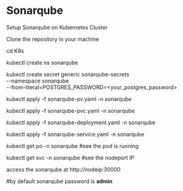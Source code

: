 # Sonarqube
Setup Sonarqube on Kubernetes Cluster

Clone the repository in your machine 

cd K8s

kubectl create ns sonarqube

kubectl create secret generic sonarqube-secrets \
  --namespace sonarqube \
  --from-literal=POSTGRES_PASSWORD=<your_postgres_password>
  

kubectl apply -f sonarqube-pv.yaml -n sonarqube

kubectl apply -f sonarqube-pvc.yaml -n sonarqube

kubectl apply -f sonarqube-deployment.yaml -n sonarqube

kubectl apply -f sonarqube-service.yaml -n sonarqube


kubectl get po -n sonarqube #see the pod is running

kubectl get svc -n sonarqube #see the nodeport IP

access the sonarqube at http://nodeip:30000

#by default sonarqube password is **admin**
